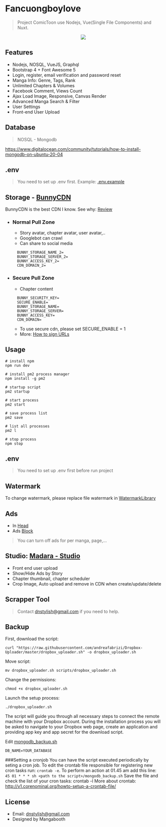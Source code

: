 # Fancuongboylove

> Project ComicToon use Nodejs, Vue(Single File Components) and Nuxt.

<p align="center">
<img src="https://i.imgur.com/ATofjdw.png">
</p>

## Features
- Nodejs, NOSQL, VueJS, Graphql
- Bootstrap 4 + Font Awesome 5
- Login, register, email verification and password reset
- Manga Info: Genre, Tags, Rank
- Unlimited Chapters & Volumes
- Facebook Comment, Views Count
- Ajax Load Image, Responsive, Canvas Render
- Advanced Manga Search & Filter
- User Settings
- Front-end User Upload

## Database
> NOSQL - Mongodb

https://www.digitalocean.com/community/tutorials/how-to-install-mongodb-on-ubuntu-20-04

## .env
> You need to set up .env first. Example: [.env.example](https://github.com/dnstylish/madara/blob/master/.env.example)

## Storage - [BunnyCDN](https://bunny.net/)
BunnyCDN is the best CDN I know. See why: [Review](https://www.techradar.com/reviews/bunny-cdn)

- ### Normal Pull Zone
    - Story avatar, chapter avatar, user avatar,..
    - Googlebot can crawl
    - Can share to social media
  ```
    BUNNY_STORAGE_NAME_2=
    BUNNY_STORAGE_SERVER_2=
    BUNNY_ACCESS_KEY_2=
    CDN_DOMAIN_2=
  ```
- ### Secure Pull Zone
    - Chapter content
  ```
    BUNNY_SECURITY_KEY=
    SECURE_ENABLE=
    BUNNY_STORAGE_NAME=
    BUNNY_STORAGE_SERVER=
    BUNNY_ACCESS_KEY=
    CDN_DOMAIN=
  ```
  - To use secure cdn, please set SECURE_ENABLE = 1
  - More: [How to sign URLs](https://support.bunny.net/hc/en-us/articles/360016055099-How-to-sign-URLs-for-BunnyCDN-Token-Authentication)
## Usage

```
# install npm
npm run dev

# install pm2 process manager
npm install -g pm2

# startup script
pm2 startup

# start process
pm2 start

# save process list
pm2 save

# list all processes
pm2 l

# stop process
npm stop
```

## .env
> You need to set up .env first before run project

## Watermark
To change watermark, please replace file watermark in [WatermarkLibrary](https://github.com/dnstylish/madara/tree/master/modules/image/lib)

## Ads
- In [Head](https://github.com/dnstylish/madara/blob/5be43b2223578254fe76ab9184d50bac87919fa4/views/includes/head.ejs#L67)
- Ads [Block](https://github.com/dnstylish/madara/blob/master/views/includes/ads.ejs)
> You can turn off ads for per manga, page,...

## Studio: [Madara - Studio](https://github.com/dnstylish/madara-studio)
- Front end user upload
- Show/Hide Ads by Story
- Chapter thumbnail, chapter scheduler
- Crop Image, Auto upload and remove in CDN when create/update/delete

## Scrapper Tool
> Contact [dnstylish@gmail.com](mailto:someone@yoursite.com) if you need to help.

## Backup


First, download the script:
```
curl "https://raw.githubusercontent.com/andreafabrizi/Dropbox-Uploader/master/dropbox_uploader.sh" -o dropbox_uploader.sh
```
Move script:
```
mv dropbox_uploader.sh scripts/dropbox_uploader.sh
```
Change the permissions:
```
chmod +x dropbox_uploader.sh
```
Launch the setup process:
```
./dropbox_uploader.sh
```
The script will guide you through all necessary steps to connect the remote machine with your Dropbox account. During the installation process you will be asked to navigate to your Dropbox web page, create an application and providing app key and app secret for the download script.

Edit [mongodb_backup.sh](https://github.com/dnstylish/madara/blob/3427321df9008deef2206d367d8be80761947360/mongodb_backup.sh#L18)
```
DB_NAME=YOUR_DATABASE
```
###Setting a cronjob
You can have the script executed periodically by seting a cron job. To edit the crontab file responsible for registering new cron tasks run: `crontab -e`. To perform an action at 01.45 am add this line: `45 01 * * * sh <path to the script>/mongodb_backup.sh` Save the file and check the list of your cron tasks: crontab -l More about crontab: http://v1.corenominal.org/howto-setup-a-crontab-file/

## License
- Email: dnstylish@gmail.com
- Designed by Mangabooth
